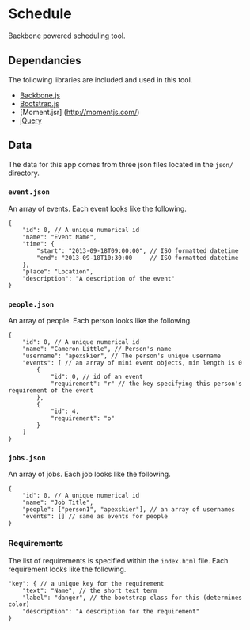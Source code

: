 # Schedule

Backbone powered scheduling tool.

## Dependancies

The following libraries are included and used in this tool.

* [Backbone.js](http://backbonejs.org/)
* [Bootstrap.js](http://getbootstrap.com)
* [Moment.jsr] (http://momentjs.com/)
* [jQuery](http://jquery.com/)

## Data

The data for this app comes from three json files located in the `json/` directory.

### `event.json`

An array of events. Each event looks like the following.

    {
        "id": 0, // A unique numerical id
        "name": "Event Name",
        "time": {
            "start": "2013-09-18T09:00:00", // ISO formatted datetime
            "end": "2013-09-18T10:30:00     // ISO formatted datetime
        },
        "place": "Location",
        "description": "A description of the event"
    }

### `people.json`

An array of people. Each person looks like the following.

    {
        "id": 0, // A unique numerical id
        "name": "Cameron Little", // Person's name
        "username": "apexskier", // The person's unique username
        "events": [ // an array of mini event objects, min length is 0
            {
                "id": 0, // id of an event
                "requirement": "r" // the key specifying this person's requirement of the event
            },
            {
                "id": 4,
                "requirement": "o"
            }
        ]
    }

### `jobs.json`

An array of jobs. Each job looks like the following.

    {
        "id": 0, // A unique numerical id
        "name": "Job Title",
        "people": ["person1", "apexskier"], // an array of usernames
        "events": [] // same as events for people
    }

### Requirements

The list of requirements is specified within the ``index.html`` file. Each requirement looks like the following.

    "key": { // a unique key for the requirement
        "text": "Name", // the short text term
        "label": "danger", // the bootstrap class for this (determines color)
        "description": "A description for the requirement"
    }
